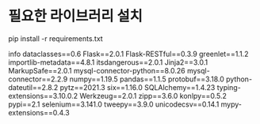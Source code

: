 # 필요한 라이브러리 설치
pip install -r requirements.txt

info
dataclasses==0.6
Flask==2.0.1
Flask-RESTful==0.3.9
greenlet==1.1.2
importlib-metadata==4.8.1
itsdangerous==2.0.1
Jinja2==3.0.1
MarkupSafe==2.0.1
mysql-connector-python==8.0.26
mysql-connector==2.2.9
numpy==1.19.5
pandas==1.1.5
protobuf==3.18.0
python-dateutil==2.8.2
pytz==2021.3
six==1.16.0
SQLAlchemy==1.4.23
typing-extensions==3.10.0.2
Werkzeug==2.0.1
zipp==3.6.0
konlpy==0.5.2
pypi==2.1
selenium==3.141.0
tweepy==3.9.0
unicodecsv==0.14.1
mypy-extensions==0.4.3
